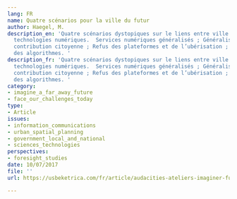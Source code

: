 ```yaml
---
lang: FR
name: Quatre scénarios pour la ville du futur
author: Haegel, M.
description_en: 'Quatre scénarios dystopiques sur le liens entre ville du futur et
  technologies numériques.  Services numériques généralisés ; Généralisation de la
  contribution citoyenne ; Refus des plateformes et de l’ubérisation ; Omniprésence
  des algorithmes. '
description_fr: 'Quatre scénarios dystopiques sur le liens entre ville du futur et
  technologies numériques.  Services numériques généralisés ; Généralisation de la
  contribution citoyenne ; Refus des plateformes et de l’ubérisation ; Omniprésence
  des algorithmes. '
category:
- imagine_a_far_away_future
- face_our_challenges_today
type:
- Article
issues:
- information_communications
- urban_spatial_planning
- government_local_and_national
- sciences_technologies
perspectives:
- foresight_studies
date: 10/07/2017
file: ''
url: https://usbeketrica.com/fr/article/audacities-ateliers-imaginer-futur

---
```


